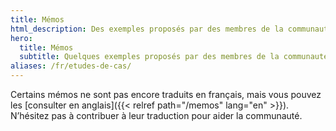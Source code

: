 ```yaml
---
title: Mémos
html_description: Des exemples proposés par des membres de la communauté de ce qu'Open Terms Archive permet de repérer.
hero:
  title: Mémos
  subtitle: Quelques exemples proposés par des membres de la communauté de ce qu'il est possible de repérer avec Open Terms Archive
aliases: /fr/etudes-de-cas/
---
```


Certains mémos ne sont pas encore traduits en français, mais vous pouvez les [consulter en anglais]({{< relref path=\"/memos\" lang="en" >}}). N’hésitez pas à contribuer à leur traduction pour aider la communauté.
